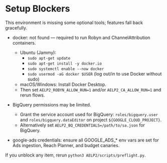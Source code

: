 # Setup Blockers

This environment is missing some optional tools; features fall back gracefully.

- docker: not found — required to run Robyn and ChannelAttribution containers.
  - Ubuntu (Jammy):
    - `sudo apt-get update`
    - `sudo apt-get install -y docker.io`
    - `sudo systemctl enable --now docker`
    - `sudo usermod -aG docker $USER` (log out/in to use Docker without sudo)
  - macOS/Windows: Install Docker Desktop.
  - Then set `AELP2_ROBYN_ALLOW_RUN=1` and/or `AELP2_CA_ALLOW_RUN=1` and rerun flows.

- BigQuery permissions may be limited.
  - Grant the service account used for BigQuery: `roles/bigquery.user` and `roles/bigquery.dataEditor` on project `${GOOGLE_CLOUD_PROJECT}`.
  - Alternatively set `AELP2_BQ_CREDENTIALS=/path/to/sa.json` for BigQuery.

- google-ads credentials: ensure all GOOGLE_ADS_* env vars are set for Ads ingestion, Reach Planner, and budget canaries.

If you unblock any item, rerun `python3 AELP2/scripts/preflight.py`.
